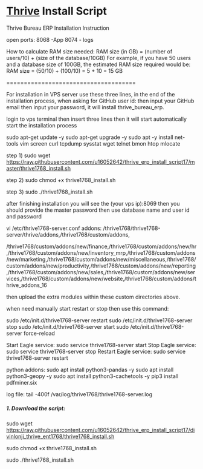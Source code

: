 # [Thrive](https://www.thrivebureau.com "Thrive ERP's Homepage") Install Script

Thrive Bureau ERP Installation Instruction

open ports:
8068 -App
8074 - logs

How to calculate RAM size needed:
RAM size (in GB) = (number of users/10) + (size of the database/10GB) For example, if you have 50 users and a database size of 100GB, the estimated RAM size required would be: RAM size = (50/10) + (100/10) = 5 + 10 = 15 GB

=====================================

For installation in VPS server use these three lines, in the end of the installation process, when asking for GitHub user id: then input your GitHub email then input your password, it will install thrive_bureau_erp.

login to vps terminal then insert three lines then it will start automatically start the installation process

sudo apt-get update -y
sudo apt-get upgrade -y
sudo apt -y install net-tools vim screen curl tcpdump sysstat wget telnet bmon htop mlocate

step 1)
sudo wget https://raw.githubusercontent.com/u16052642/thrive_erp_install_script17/master/thrive1768_install.sh

step 2)
sudo chmod +x thrive1768_install.sh

step 3)
sudo ./thrive1768_install.sh


after finishing installation you will see the (your vps ip):8069 then you should provide the master password then use database name and user id and password


vi /etc/thrive1768-server.conf
addons: /thrive1768/thrive1768-server/thrive/addons,/thrive1768/custom/addons,

/thrive1768/custom/addons/new/finance,/thrive1768/custom/addons/new/hr,/thrive1768/custom/addons/new/inventory_mrp,/thrive1768/custom/addons/new/marketing,/thrive1768/custom/addons/new/miscellaneous,/thrive1768/custom/addons/new/productivity,/thrive1768/custom/addons/new/reporting,/thrive1768/custom/addons/new/sales,/thrive1768/custom/addons/new/services,/thrive1768/custom/addons/new/website,/thrive1768/custom/addons/thrive_addons_16


then upload the extra modules within these custom directories above.

when need manually start restart or stop then use this command:

sudo /etc/init.d/thrive1768-server restart
sudo /etc/init.d/thrive1768-server stop
sudo /etc/init.d/thrive1768-server start
sudo /etc/init.d/thrive1768-server force-reload

Start Eagle service: sudo service thrive1768-server start
Stop Eagle service: sudo service thrive1768-server stop
Restart Eagle service: sudo service thrive1768-server restart


python addons: 
sudo apt install python3-pandas -y
sudo apt install python3-geopy -y
sudo apt install python3-cachetools -y
pip3 install pdfminer.six


log file:
tail -400f /var/log/thrive1768/thrive1768-server.log

##### 1. Download the script:
sudo wget https://raw.githubusercontent.com/u16052642/thrive_erp_install_script17/divinlonji_thrive_ent1768/thrive1768_install.sh

sudo chmod +x thrive1768_install.sh

sudo ./thrive1768_install.sh




